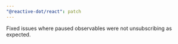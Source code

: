 ```yaml
---
"@reactive-dot/react": patch
---
```


Fixed issues where paused observables were not unsubscribing as expected.
